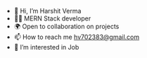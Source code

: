 - 👋 Hi, I’m Harshit Verma
- 👨‍💻 MERN Stack developer
- 🌍 Open to collaboration on projects
- 📫 How to reach me hv702383@gmail.com
- 👀 I’m interested in Job

<!---
harshiit112/harshiit112 is a ✨ special ✨ repository because its `README.md` (this file) appears on your GitHub profile.
You can click the Preview link to take a look at your changes.
--->
